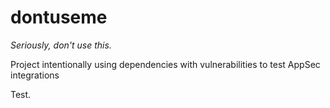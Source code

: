 # dontuseme

*Seriously, don't use this.*

Project intentionally using dependencies with vulnerabilities to test AppSec integrations

Test.
